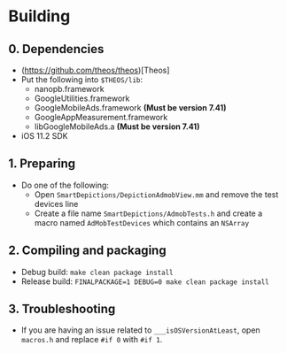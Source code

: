 # Building

## 0. Dependencies

- (https://github.com/theos/theos)[Theos]
- Put the following into `$THEOS/lib`:
  - nanopb.framework
  - GoogleUtilities.framework
  - GoogleMobileAds.framework **\(Must be version 7.41\)**
  - GoogleAppMeasurement.framework
  - libGoogleMobileAds.a **\(Must be version 7.41\)**
- iOS 11.2 SDK

## 1. Preparing

- Do one of the following:
  - Open `SmartDepictions/DepictionAdmobView.mm` and remove the test devices line
  - Create a file name `SmartDepictions/AdmobTests.h` and create a macro named `AdMobTestDevices` which contains an `NSArray`

## 2. Compiling and packaging

- Debug build: `make clean package install`
- Release build: `FINALPACKAGE=1 DEBUG=0 make clean package install`

## 3. Troubleshooting

- If you are having an issue related to `___isOSVersionAtLeast`, open `macros.h` and replace `#if 0` with `#if 1`.